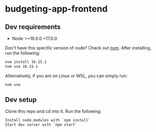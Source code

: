 # budgeting-app-frontend

## Dev requirements
- Node >=16.0.0 <17.0.0

Don't have this specific version of node? Check out [nvm](https://github.com/coreybutler/nvm-windows#installation--upgrades). After installing, run the following:

```sh
nvm install 16.15.1
nvm use 16.15.1
```

Alternatively, if you are on Linux or WSL, you can simply run:

```sh
nvm use
```

## Dev setup
Clone this repo and cd into it. Run the following:

```sh
Install node_modules with `npm install`
Start dev server with `npm start`
```
